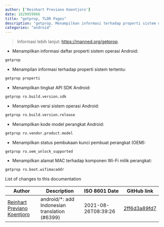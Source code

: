 ```yaml
---
author: ['Reinhart Previano Koentjoro']
date: 1629959966
title: "getprop, TLDR Pages"
description: "getprop, Menampilkan informasi terhadap properti sistem operasi Android."
categories: "android"
---
```

> Informasi lebih lanjut: <https://manned.org/getprop>.

- Menampilkan informasi daftar properti sistem operasi Android:

```bash
getprop
```

- Menampilan informasi terhadap properti sistem tertentu:

```bash
getprop properti
```

- Menampilkan tingkat API SDK Android:

```bash
getprop ro.build.version.sdk
```

- Menampilkan versi sistem operasi Android:

```bash
getprop ro.build.version.release
```

- Menampilkan kode model perangkat Android:

```bash
getprop ro.vendor.product.model
```

- Menampilkan status pembukaan kunci pembuat perangkat (OEM):

```bash
getprop ro.oem_unlock_supported
```

- Menampilkan alamat MAC terhadap komponen Wi-Fi milik perangkat:

```bash
getprop ro.boot.wifimacaddr
```
List of changes to this documentation


Author | Description | ISO 8601 Date | GitHub link
------|-----|-----|-----
[Reinhart Previano Koentjoro](mailto:reinhart_previano@yahoo.com) | android/*: add Indonesian translation (#6399) | 2021-08-26T08:39:26 | [2ff6d3a89fd7](https://github.com/tldr-pages/tldr/commit/2ff6d3a89fd70c776e9fdebef1708fa7ff76e2cd)

